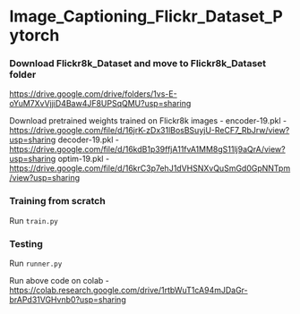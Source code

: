 # Image_Captioning_Flickr_Dataset_Pytorch


### Download Flickr8k_Dataset and move to Flickr8k_Dataset folder 

https://drive.google.com/drive/folders/1vs-E-oYuM7XvVjjiD4Baw4JF8UPSqQMU?usp=sharing

Download pretrained weights trained on Flickr8k images - 
encoder-19.pkl - https://drive.google.com/file/d/16jrK-zDx31lBosBSuyjU-ReCF7_RbJrw/view?usp=sharing
decoder-19.pkl - https://drive.google.com/file/d/16kdB1p39ffjA11fvA1MM8gS11lj9aQrA/view?usp=sharing 
optim-19.pkl - https://drive.google.com/file/d/16krC3p7ehJ1dVHSNXvQuSmGd0GpNNTpm/view?usp=sharing

### Training from scratch

Run `train.py`

### Testing

Run `runner.py`


Run above code on colab - https://colab.research.google.com/drive/1rtbWuT1cA94mJDaGr-brAPd31VGHvnb0?usp=sharing 

